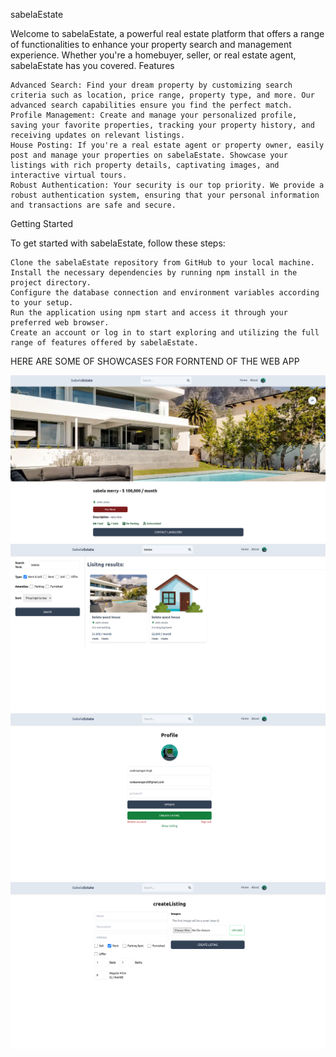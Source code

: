 sabelaEstate

Welcome to sabelaEstate, a powerful real estate platform that offers a range of functionalities to enhance your property search and management experience. Whether you're a homebuyer, seller, or real estate agent, sabelaEstate has you covered.
Features

    Advanced Search: Find your dream property by customizing search criteria such as location, price range, property type, and more. Our advanced search capabilities ensure you find the perfect match.
    Profile Management: Create and manage your personalized profile, saving your favorite properties, tracking your property history, and receiving updates on relevant listings.
    House Posting: If you're a real estate agent or property owner, easily post and manage your properties on sabelaEstate. Showcase your listings with rich property details, captivating images, and interactive virtual tours.
    Robust Authentication: Your security is our top priority. We provide a robust authentication system, ensuring that your personal information and transactions are safe and secure.

Getting Started

To get started with sabelaEstate, follow these steps:

    Clone the sabelaEstate repository from GitHub to your local machine.
    Install the necessary dependencies by running npm install in the project directory.
    Configure the database connection and environment variables according to your setup.
    Run the application using npm start and access it through your preferred web browser.
    Create an account or log in to start exploring and utilizing the full range of features offered by sabelaEstate.

HERE ARE SOME OF SHOWCASES FOR FORNTEND OF THE WEB APP

![Screenshot (28)](https://github.com/Betelhemmesele/personalPortfolio/blob/main/public/images/Screenshot%20from%202024-01-16%2010-04-57.png)
![Screenshot (29)](https://github.com/Betelhemmesele/personalPortfolio/blob/main/public/images/Screenshot%20from%202024-01-16%2010-05-48.png)
![Screenshot (29)](https://github.com/Betelhemmesele/personalPortfolio/blob/main/public/images/Screenshot%20from%202024-01-16%2010-09-19.png)
![Screenshot (29)](https://github.com/Betelhemmesele/personalPortfolio/blob/main/public/images/Screenshot%20from%202024-01-16%2010-09-34.png)


